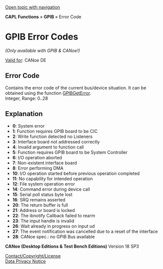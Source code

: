 [Open topic with navigation](../../../../CANoeDEFamily.htm#Topics/CAPLFunctions/GPIB/CAPLfunctionsGPIBErrorCode.md)

**CAPL Functions** » **GPIB** » Error Code

# GPIB Error Codes

*(Only available with GPIB & CANoe!)*

[Valid for](../../Shared/FeatureAvailability.md):  CANoe DE

## Error Code

Contains the error code of the current bus/device situation. It can be obtained using the function [GPIBGetError](Functions/CAPLfunctionGPIBGetError.md).  
Integer, Range: 0..28

## Explanation

- **0**: System error
- **1**: Function requires GPIB board to be CIC
- **2**: Write function detected no Listeners
- **3**: Interface board not addressed correctly
- **4**: Invalid argument to function call
- **5**: Function requires GPIB board to be System Controller
- **6**: I/O operation aborted
- **7**: Non-existent interface board
- **8**: Error performing DMA
- **10**: I/O operation started before previous operation completed
- **11**: No capability for intended operation
- **12**: File system operation error
- **14**: Command error during device call
- **15**: Serial poll status byte lost
- **16**: SRQ remains asserted
- **20**: The return buffer is full
- **21**: Address or board is locked
- **22**: The ibnotify Callback failed to rearm
- **23**: The input handle is invalid
- **26**: Wait already in progress on input ud
- **27**: The event notification was cancelled due to a reset of the interface
- **28**: CANoe spec.: no GPIB Bus available

**CANoe (Desktop Editions & Test Bench Editions)** Version 18 SP3

[Contact/Copyright/License](../../Shared/ContactCopyrightLicense.md)  
[Data Privacy Notice](https://www.vector.com/int/en/company/get-info/privacy-policy/)
